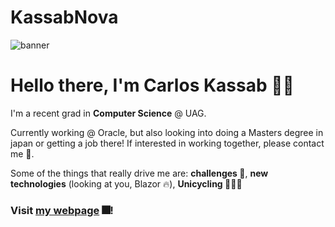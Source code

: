 # KassabNova

![banner](https://github.com/KassabNova/KassabNova/blob/master/ExplodingKebab.gif)

# Hello there, I'm Carlos Kassab 🖖🏽

I'm a recent grad in **Computer Science** @ UAG. 

Currently working @ Oracle, but also looking into doing a Masters degree in japan or getting a job there! 
If interested in working together, please contact me 💌.

Some of the things that really drive me are: **challenges 🌟**, **new technologies** (looking at you, Blazor 🔥), **Unicycling 🚴🏽‍♂️** 

### Visit [**my webpage**](https://ckassab.dev) 🎆!






